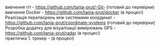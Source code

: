 вивчення гіт - https://github.com/tania-prut/-Git- (готовий до перевірки) <br>
вивчення Docker - https://github.com/tania-prut/docker (в процесі) <br>
Реалізація перетворень між системами координат  - https://github.com/tania-prut/coordinate-systems (готовий до перевірки) <br>
Розробка додатку для візуалізації вимірювань GPS - https://github.com/tania-prut/radar (в процесі) <br>
практичка 1. трекер -  (в процесі) <br>
